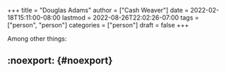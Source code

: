 +++
title = "Douglas Adams"
author = ["Cash Weaver"]
date = 2022-02-18T15:11:00-08:00
lastmod = 2022-08-26T22:02:26-07:00
tags = ["person", "person"]
categories = ["person"]
draft = false
+++

Among other things:


## :noexport: {#noexport}
